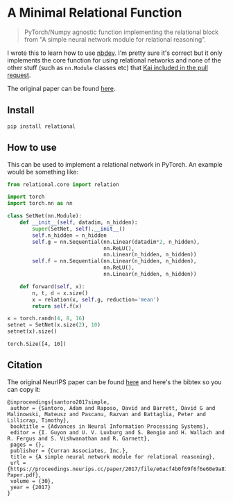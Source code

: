 # A Minimal Relational Function
> PyTorch/Numpy agnostic function implementing the relational block from "A simple neural network module for relational reasoning".


I wrote this to learn how to use [nbdev][]. I'm pretty sure it's correct but it only implements the core function for using relational networks and none of the other stuff (such as `nn.Module` classes etc) that [Kai included in the pull request][kai].

The original paper can be found [here](https://arxiv.org/abs/1706.01427).

[kai]: https://github.com/pytorch/pytorch/pull/2105
[nbdev]: https://nbdev.fast.ai

## Install

`pip install relational`

## How to use

This can be used to implement a relational network in PyTorch. An example would be something like:

```python
from relational.core import relation
```

```python
import torch
import torch.nn as nn
```

```python
class SetNet(nn.Module):
    def __init__(self, datadim, n_hidden):
        super(SetNet, self).__init__()
        self.n_hidden = n_hidden
        self.g = nn.Sequential(nn.Linear(datadim*2, n_hidden), 
                               nn.ReLU(),
                               nn.Linear(n_hidden, n_hidden))
        self.f = nn.Sequential(nn.Linear(n_hidden, n_hidden),
                               nn.ReLU(),
                               nn.Linear(n_hidden, n_hidden))

    def forward(self, x):
        n, t, d = x.size()
        x = relation(x, self.g, reduction='mean')
        return self.f(x)
```

```python
x = torch.randn(4, 8, 16)
setnet = SetNet(x.size(2), 10)
setnet(x).size()
```




    torch.Size([4, 10])



## Citation

The original NeurIPS paper can be found [here](https://papers.nips.cc/paper/2017/hash/e6acf4b0f69f6f6e60e9a815938aa1ff-Abstract.html) and here's the bibtex so you can copy it:

```
@inproceedings{santoro2017simple,
 author = {Santoro, Adam and Raposo, David and Barrett, David G and Malinowski, Mateusz and Pascanu, Razvan and Battaglia, Peter and Lillicrap, Timothy},
 booktitle = {Advances in Neural Information Processing Systems},
 editor = {I. Guyon and U. V. Luxburg and S. Bengio and H. Wallach and R. Fergus and S. Vishwanathan and R. Garnett},
 pages = {},
 publisher = {Curran Associates, Inc.},
 title = {A simple neural network module for relational reasoning},
 url = {https://proceedings.neurips.cc/paper/2017/file/e6acf4b0f69f6f6e60e9a815938aa1ff-Paper.pdf},
 volume = {30},
 year = {2017}
}
```
